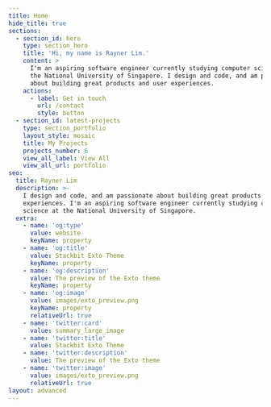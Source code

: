 ```yaml
---
title: Home
hide_title: true
sections:
  - section_id: hero
    type: section_hero
    title: 'Hi, my name is Rayner Lim.'
    content: >
      I'm an aspiring software engineer currently studying computer science at
      the National University of Singapore. I design and code, and am passionate
      about building great products and user experiences.
    actions:
      - label: Get in touch
        url: /contact
        style: button
  - section_id: latest-projects
    type: section_portfolio
    layout_style: mosaic
    title: My Projects
    projects_number: 6
    view_all_label: View All
    view_all_url: portfolio
seo:
  title: Rayner Lim
  description: >-
    I design and code, and am passionate about building great products and user
    experiences. I'm an aspiring software engineer currently studying computer
    science at the National University of Singapore.
  extra:
    - name: 'og:type'
      value: website
      keyName: property
    - name: 'og:title'
      value: Stackbit Exto Theme
      keyName: property
    - name: 'og:description'
      value: The preview of the Exto theme
      keyName: property
    - name: 'og:image'
      value: images/exto_preview.png
      keyName: property
      relativeUrl: true
    - name: 'twitter:card'
      value: summary_large_image
    - name: 'twitter:title'
      value: Stackbit Exto Theme
    - name: 'twitter:description'
      value: The preview of the Exto theme
    - name: 'twitter:image'
      value: images/exto_preview.png
      relativeUrl: true
layout: advanced
---
```

